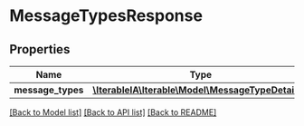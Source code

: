 # MessageTypesResponse

## Properties
Name | Type | Description | Notes
------------ | ------------- | ------------- | -------------
**message_types** | [**\IterableIA\Iterable\Model\MessageTypeDetails[]**](MessageTypeDetails.md) |  | 

[[Back to Model list]](../../README.md#documentation-for-models) [[Back to API list]](../../README.md#documentation-for-api-endpoints) [[Back to README]](../../README.md)

